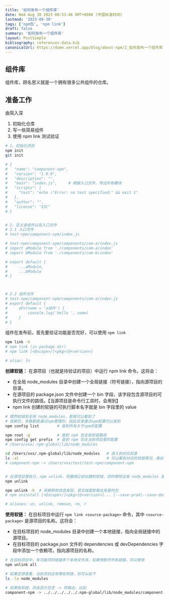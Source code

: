 ```yaml
---
title: '如何发布一个组件库'
date: Wed Aug 30 2023 08:53:46 GMT+0800 (中国标准时间)
lastmod: '2023-09-30'
tags: ['npm包', 'npm link']
draft: false
summary: '如何发布一个组件库'
layout: PostSimple
bibliography: references-data.bib
canonicalUrl: https://dume.vercel.app/blog/about-npm/2_如何发布一个组件库
---
```


## 组件库

组件库，顾名思义就是一个拥有很多公共组件的仓库。

## 准备工作

由简入深

1. 初始化仓库
2. 写一些简易组件
3. 使用 npm link 测试验证

```bash
# 1、初始化项目
npm init
git init

# {
#   "name": "component-npm",
#   "version": "1.0.0",
#   "description": "",
#   "main": "index.js",     # 根据入口文件，导出所有模块
#   "scripts": {
#     "test": "echo \"Error: no test specified\" && exit 1"
#   },
#   "author": "",
#   "license": "ISC"
# }


# 2、定义各组件以及入口文件
# 2.1 入口文件
# test-npm/component-npm/index.js

# test-npm/component-npm/components/com-a/index.js
# import aModule from './components/com-a/index'
# import bModule from './components/com-b/index'

# export default {
#     ...aModule,
#     ...bModule
# }



# 2.2 组件文件
# test-npm/component-npm/components/com-a/index.js
# export default {
#     aFn(name = 'a组件') {
#         console.log('hello ', name)
#     }
# }
```

组件在发布前，首先要验证功能是否完好，可以使用 `npm link`

```bash
npm link -h
# npm link (in package dir)
# npm link [<@scope>/]<pkg>[@<version>]

# alias: ln
```

**创建软链：**
在源项目（也就是待验证的项目）中运行 npm link 命令。这将会：

- 在全局 node_modules 目录中创建一个全局链接（符号链接），指向源项目的目录。
- 在源项目的 package.json 文件中创建一个 bin 字段，该字段包含源项目的可执行文件的路径。【当源项目是命令行工具时，会用到】
- npm link 创建的软链的可执行脚本名字就是 bin 字段里的 value

```bash
# 既然软链到全局 node_modules，那就可以看到了
# 依赖包，多数都是通过npm管理的，因此目录通过npm配置可以查到
npm config list        # 查到所有关于npm的配置

npm root -g            # 查到 npm 包全局安装路径
npm config get prefix  # 查到 npm 包在当前项目里的配置
# /Users/xxx/.npm-global/lib/node_modules

cd /Users/xxx/.npm-global/lib/node_modules   # 进入到对应目录
ls -al                                       # 可以看到对应的软链情况，类似如下
# component-npm -> /Users/xxx/test/test-npm/component-npm


# 在源项目里执行，npm unlink，将撤销之前创建的软链，同时移除全局 node_modules 里对应的文件
npm unlink

npm unlink -h  # 观察帮助信息发现，其实就是卸载全局里的包
# npm uninstall [<@scope>/]<pkg>[@<version>]... [--save-prod|--save-dev|--save-optional] [--no-save]

# aliases: un, unlink, remove, rm, r
```

**使用软链：**
在目标项目中运行 `npm link <source-package>` 命令，其中 `<source-package>` 是源项目的名称。这将会：

- 在目标项目的 node_modules 目录中创建一个本地链接，指向全局链接中的源项目。
- 在目标项目的 package.json 文件的 dependencies 或 devDependencies 字段中添加一个依赖项，指向源项目的名称。

```bash
# 在目标项目中，有可能同时链接多个本地文件夹，如果想断开所有链接，可以使用
npm unlink all

# 如果还想查看，当前项目还有哪些软链，则可以如下
ls -la node_modules

# 如果有软链，则会显示包含 -> 的输出，比如
component-npm -> ../../../../../.npm-global/lib/node_modules/component-npm
```
